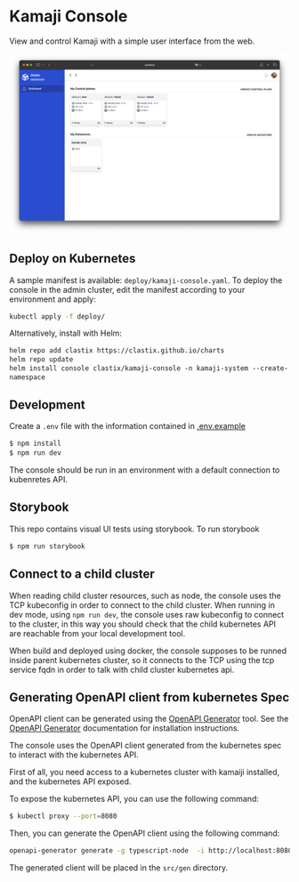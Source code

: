 # Kamaji Console

View and control Kamaji with a simple user interface from the web.

![Kamaji Console](.github/images/screen.png)

## Deploy on Kubernetes

A sample manifest is available: `deploy/kamaji-console.yaml`. To deploy the console in the admin cluster, edit the manifest according to your environment and apply:

```bash
kubectl apply -f deploy/
```

Alternatively, install with Helm:

    helm repo add clastix https://clastix.github.io/charts
    helm repo update
    helm install console clastix/kamaji-console -n kamaji-system --create-namespace

## Development

Create a `.env` file with the information contained in [.env.example](.env.example)

```bash
$ npm install
$ npm run dev
```

The console should be run in an environment with a default connection to kubenretes API.

## Storybook

This repo contains visual UI tests using storybook. To run storybook

```bash
$ npm run storybook
```

## Connect to a child cluster

When reading child cluster resources, such as node, the console uses the TCP kubeconfig in order to connect to the child cluster.
When running in dev mode, using `npm run dev`, the console uses raw kubeconfig to connect to the cluster, in this way you should check that the child kubernetes API are reachable from your local development tool.

When build and deployed using docker, the console supposes to be runned inside parent kubernetes cluster, so it connects to the TCP using the tcp service fqdn in order to talk with child cluster kubernetes api.

## Generating OpenAPI client from kubernetes Spec

OpenAPI client can be generated using the [OpenAPI Generator](https://openapi-generator.tech) tool. See the [OpenAPI Generator](https://openapi-generator.tech/docs/installation) documentation for installation instructions.

The console uses the OpenAPI client generated from the kubernetes spec to interact with the kubernetes API.

First of all, you need access to a kubernetes cluster with kamaiji installed, and the kubernetes API exposed.

To expose the kubernetes API, you can use the following command:

```bash
$ kubectl proxy --port=8080
```

Then, you can generate the OpenAPI client using the following command:

```bash
openapi-generator generate -g typescript-node  -i http://localhost:8080/openapi/v2 -o src/gen
```

The generated client will be placed in the `src/gen` directory.
